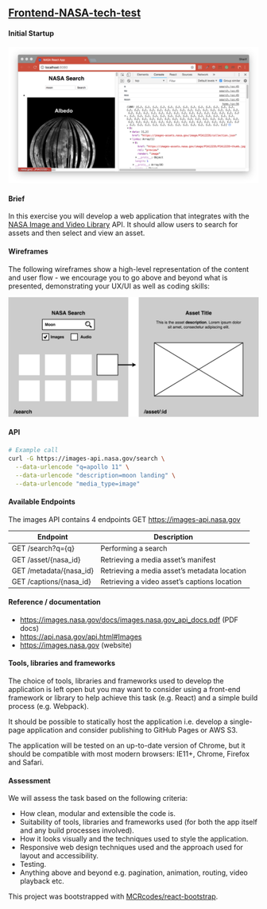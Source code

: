 ## [Frontend-NASA-tech-test](https://jsainsburyplc.github.io/front-end-test/)

#### Initial Startup
![BasicAttempt](./imgs/startingUp.png)

#### Brief
In this exercise you will develop a web application that integrates with the [NASA Image and Video Library](https://api.nasa.gov/api.html#MarsPhotos) API. It should allow users to search for assets and then select and view an asset.

#### Wireframes
The following wireframes show a high-level representation of the content and user flow - we encourage you to go above and beyond what is presented, demonstrating your UX/UI as well as coding skills:

![Wireframes](./imgs/wireframes.png)

#### API
```bash
# Example call
curl -G https://images-api.nasa.gov/search \
  --data-urlencode "q=apollo 11" \
  --data-urlencode "description=moon landing" \
  --data-urlencode "media_type=image"
```
#### Available Endpoints
The images API contains 4 endpoints GET https://images-api.nasa.gov

| Endpoint                | Description                                  |
|-------------------------|----------------------------------------------|
| GET /search?q={q}	      | Performing a search                          | 
| GET /asset/{nasa_id}	  | Retrieving a media asset’s manifest          | 
| GET /metadata/{nasa_id}	| Retrieving a media asset’s metadata location |
| GET /captions/{nasa_id}	| Retrieving a video asset’s captions location |

#### Reference / documentation
- https://images.nasa.gov/docs/images.nasa.gov_api_docs.pdf (PDF docs)
- https://api.nasa.gov/api.html#Images
- https://images.nasa.gov (website)

#### Tools, libraries and frameworks
The choice of tools, libraries and frameworks used to develop the application is left open but you may want to consider using a front-end framework or library to help achieve this task (e.g. React) and a simple build process (e.g. Webpack).

It should be possible to statically host the application i.e. develop a single-page application and consider publishing to GitHub Pages or AWS S3.

The application will be tested on an up-to-date version of Chrome, but it should be compatible with most modern browsers: IE11+, Chrome, Firefox and Safari.

#### Assessment
We will assess the task based on the following criteria:
- How clean, modular and extensible the code is.
- Suitability of tools, libraries and frameworks used (for both the app itself and any build processes involved).
- How it looks visually and the techniques used to style the application.
- Responsive web design techniques used and the approach used for layout and accessibility.
- Testing.
- Anything above and beyond e.g. pagination, animation, routing, video playback etc.

This project was bootstrapped with [MCRcodes/react-bootstrap](https://github.com/MCRcodes/react-bootstrap).
